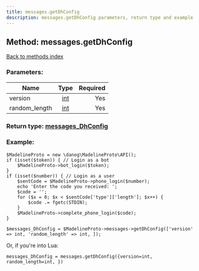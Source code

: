 ```yaml
---
title: messages.getDhConfig
description: messages.getDhConfig parameters, return type and example
---
```

## Method: messages.getDhConfig  
[Back to methods index](index.md)


### Parameters:

| Name     |    Type       | Required |
|----------|:-------------:|---------:|
|version|[int](../types/int.md) | Yes|
|random\_length|[int](../types/int.md) | Yes|


### Return type: [messages\_DhConfig](../types/messages_DhConfig.md)

### Example:


```
$MadelineProto = new \danog\MadelineProto\API();
if (isset($token)) { // Login as a bot
    $MadelineProto->bot_login($token);
}
if (isset($number)) { // Login as a user
    $sentCode = $MadelineProto->phone_login($number);
    echo 'Enter the code you received: ';
    $code = '';
    for ($x = 0; $x < $sentCode['type']['length']; $x++) {
        $code .= fgetc(STDIN);
    }
    $MadelineProto->complete_phone_login($code);
}

$messages_DhConfig = $MadelineProto->messages->getDhConfig(['version' => int, 'random_length' => int, ]);
```

Or, if you're into Lua:

```
messages_DhConfig = messages.getDhConfig({version=int, random_length=int, })
```

